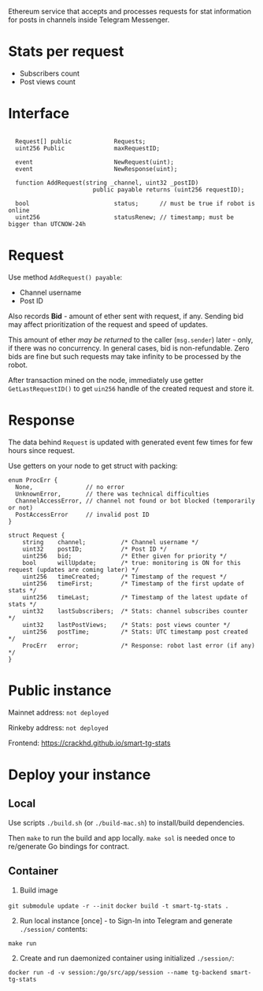 Ethereum service that accepts and processes requests for
stat information for posts in channels inside Telegram Messenger.

# Stats per request
- Subscribers count
- Post views count

# Interface

```sol

  Request[] public            Requests;
  uint256 Public              maxRequestID;

  event                       NewRequest(uint);
  event                       NewResponse(uint);

  function AddRequest(string _channel, uint32 _postID)
                        public payable returns (uint256 requestID);

  bool                        status;      // must be true if robot is online
  uint256                     statusRenew; // timestamp; must be bigger than UTCNOW-24h
```

# Request
Use method `AddRequest() payable`:

- Channel username
- Post ID

Also records **Bid** - amount of ether sent with request, if any.
Sending bid may affect prioritization of the request and speed of updates.

This amount of ether _may be returned_ to the caller (`msg.sender`) later - only, if there was no concurrency.
In general cases, bid is non-refundable.
Zero bids are fine but such requests may take infinity to be processed by the robot.

After transaction mined on the node,
immediately use getter `GetLastRequestID()` to get `uin256` handle of the created request
and store it.

# Response
The data behind `Request` is updated with generated event few times for few hours since request.

Use getters on your node to get struct with packing:

```sol
enum ProcErr {
  None,               // no error
  UnknownError,       // there was technical difficulties
  ChannelAccessError, // channel not found or bot blocked (temporarily or not)
  PostAccessError     // invalid post ID
}

struct Request {
    string    channel;          /* Channel username */
    uint32    postID;           /* Post ID */
    uint256   bid;              /* Ether given for priority */
    bool      willUpdate;       /* true: monitoring is ON for this request (updates are coming later) */
    uint256   timeCreated;      /* Timestamp of the request */
    uint256   timeFirst;        /* Timestamp of the first update of stats */
    uint256   timeLast;         /* Timestamp of the latest update of stats */
    uint32    lastSubscribers;  /* Stats: channel subscribes counter */
    uint32    lastPostViews;    /* Stats: post views counter */
    uint256   postTime;         /* Stats: UTC timestamp post created */
    ProcErr   error;            /* Response: robot last error (if any) */
}
```

# Public instance

Mainnet address:
`not deployed`

Rinkeby address:
`not deployed`

Frontend: https://crackhd.github.io/smart-tg-stats

# Deploy your instance

## Local
Use scripts `./build.sh` (or `./build-mac.sh`) to install/build dependencies.

Then `make` to run the build and app locally.
`make sol` is needed once to re/generate Go bindings for contract.

## Container

1. Build image

`git submodule update -r --init`
`docker build -t smart-tg-stats .`

2. Run local instance [once] - to Sign-In into Telegram and generate `./session/` contents:

`make run`

2. Create and run daemonized container using initialized `./session/`:

`docker run -d -v session:/go/src/app/session --name tg-backend smart-tg-stats`
